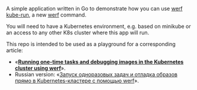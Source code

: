 A simple application written in Go to demonstrate how you can use [werf kube-run](https://werf.io/documentation/v1.2/reference/cli/werf_kube_run.html),
a new [werf](https://github.com/werf/werf) command.

You will need to have a Kubernetes environment, e.g. based on minikube or
an access to any other K8s cluster where this app will run.

This repo is intended to be used as a playground for a corresponding article:

* «**[Running one-time tasks and debugging images in the Kubernetes cluster using werf](https://blog.flant.com/kubectl-run-tasks-in-kubernetes-with-werf/)**».
* Russian version: «[Запуск одноразовых задач и отладка образов прямо в Kubernetes-кластере с помощью werf](https://habr.com/ru/company/flant/blog/671960/)».
